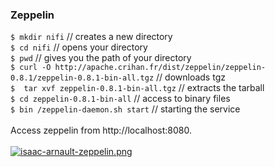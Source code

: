 ### Zeppelin
`$ mkdir nifi` // creates a new directory<br>
`$ cd nifi` // opens your directory<br>
`$ pwd` // gives you the path of your directory<br>
`$ curl -O http://apache.crihan.fr/dist/zeppelin/zeppelin-0.8.1/zeppelin-0.8.1-bin-all.tgz` // downloads tgz<br>
`$  tar xvf zeppelin-0.8.1-bin-all.tgz` // extracts the tarball<br>
`$ cd zeppelin-0.8.1-bin-all` // access to binary files<br>
`$ bin /zeppelin-daemon.sh start` // starting the service <br><br>
Access zeppelin from http://localhost:8080.<br><br>
[![isaac-arnault-zeppelin.png](https://i.postimg.cc/QNBtt4tZ/isaac-arnault-zeppelin.png)](https://postimg.cc/s1ryHJ7T)
